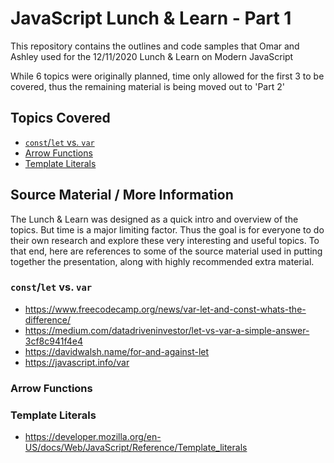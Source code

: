 # JavaScript Lunch &amp; Learn -  Part 1

This repository contains the outlines and code samples that Omar and Ashley used for the 12/11/2020 Lunch & Learn on Modern JavaScript

While 6 topics were originally planned, time only allowed for the first 3 to be covered, thus the remaining material is being moved out to 'Part 2'

## Topics Covered

- [`const`/`let` vs. `var`](const-let/README.md)
- [Arrow Functions](arrow-functions/README.md)
- [Template Literals](template-literals/README.md)

## Source Material / More Information

The Lunch & Learn was designed as a quick intro and overview of the topics.
But time is a major limiting factor.
Thus the goal is for everyone to do their own research and explore these very interesting and useful topics.
To that end, here are references to some of the source material used in putting together the presentation, along with highly recommended extra material.

### `const`/`let` vs. `var`

- https://www.freecodecamp.org/news/var-let-and-const-whats-the-difference/
- https://medium.com/datadriveninvestor/let-vs-var-a-simple-answer-3cf8c941f4e4
- https://davidwalsh.name/for-and-against-let
- https://javascript.info/var

### Arrow Functions


### Template Literals

- https://developer.mozilla.org/en-US/docs/Web/JavaScript/Reference/Template_literals